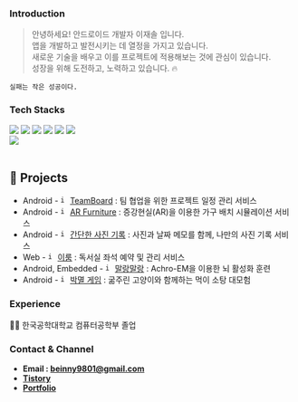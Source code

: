 
### **Introduction**

> 안녕하세요! 안드로이드 개발자 이재솔 입니다.  
> 앱을 개발하고 발전시키는 데 열정을 가지고 있습니다.  
> 새로운 기술을 배우고 이를 프로젝트에 적용해보는 것에 관심이 있습니다.  
> 성장을 위해 도전하고, 노력하고 있습니다. 🔥  

```
실패는 작은 성공이다.
```

### **Tech Stacks**
<div>
  <img src="https://img.shields.io/badge/Android-3DDC84?style=for-the-badge&logo=android&logoColor=white"> 
  <img src="https://img.shields.io/badge/Kotlin-7F52FF?style=for-the-badge&logo=kotlin&logoColor=white"> 
  <img src="https://img.shields.io/badge/Jetpack-4285F4?style=for-the-badge&logo=jetpack-compose&logoColor=white"> 
  <img src="https://img.shields.io/badge/Java-11B48A?style=for-the-badge&logo=java&logoColor=white">
  <img src="https://img.shields.io/badge/Firebase-FFCA28?style=for-the-badge&logo=firebase&logoColor=white">
  <img src="https://img.shields.io/badge/Python-306998?style=for-the-badge&logo=python&logoColor=white">
  <br>
  <img src="https://img.shields.io/badge/Mysql-4479A1?style=for-the-badge&logo=Mysql&logoColor=white">
  <br>
  <br>

## 📌 Projects
- Android - <code><img width="13" height="13" alt="image" src="https://github.com/user-attachments/assets/282db479-d23b-4247-a69a-56c99ad3e477"></code> [TeamBoard](https://github.com/jaesol0105/teamBoard) : 팀 협업을 위한 프로젝트 일정 관리 서비스
- Android - <code><img width="13" height="13" alt="image" src="https://github.com/user-attachments/assets/85283532-dbfe-452f-8a83-f6979bdf577a"></code> [AR Furniture](https://github.com/wlsdnjs0707/KPU_FurnitureArrangement) : 증강현실(AR)을 이용한 가구 배치 시뮬레이션 서비스
- Android - <code><img width="13" height="13" alt="image" src="https://github.com/user-attachments/assets/9abf9a7f-2b3e-4ec3-8120-4a1d31148786"></code> [간단한 사진 기록](https://github.com/jaesol0105/PHOTO-RECORD-android-app) : 사진과 날짜 메모를 함께, 나만의 사진 기록 서비스
- Web - <code><img width="13" height="13" alt="image" src="https://github.com/user-attachments/assets/065609d1-e7de-47b4-9945-b981076aaf6d"></code> [이룸](https://github.com/jaesol0105/eroom_web) : 독서실 좌석 예약 및 관리 서비스
- Android, Embedded - <code><img width="13" height="13" alt="image" src="https://github.com/user-attachments/assets/69e7b42a-5a94-4f68-a15d-def52ac6708b"></code> [말랑말랑](https://github.com/jaesol0105/brain_training_game_achro_em) : Achro-EM을 이용한 뇌 활성화 훈련
- Android - <code><img width="13" height="13" alt="image" src="https://github.com/user-attachments/assets/d9e5c20c-35c5-42bf-adb8-9c9ac8fab29f"></code> [박멸 게임](https://github.com/jaesol0105/extermination_game) : 굶주린 고양이와 함께하는 먹이 소탕 대모험

  

### Experience
🧑‍🎓 한국공학대학교 컴퓨터공학부 졸업   


### **Contact & Channel**

- **Email : beinny9801@gmail.com**
- **[Tistory](https://beinny.tistory.com)**
- **[Portfolio](https://coordinated-steam-6ac.notion.site/ab59b256ff6545a9841144be172e7349)**
